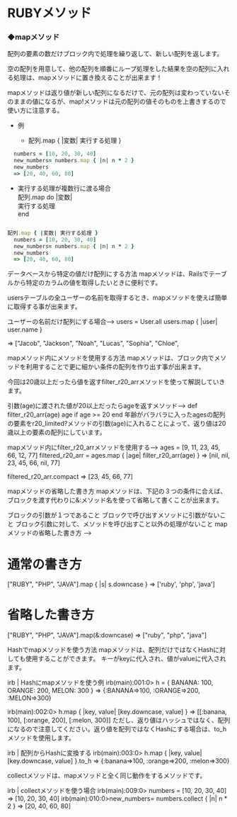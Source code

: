 # RUBYメソッド

### ◆mapメソッド  
 配列の要素の数だけブロック内で処理を繰り返して、新しい配列を返します。  

空の配列を用意して、他の配列を順番にループ処理をした結果を空の配列に入れる処理は、mapメソッドに置き換えることが出来ます！

mapメソッドは返り値が新しい配列になるだけで、元の配列は変わっていないそのままの値になるが、map!メソッドは元の配列の値そのものを上書きするので使い方に注意する。

  * 例 

    * 配列.map { |変数| 実行する処理 } 
  ```ruby
    numbers = [10, 20, 30, 40]
    new_numbers= numbers.map { |n| n * 2 }
    new_numbers 
    => [20, 40, 60, 80]

   ```


  * 実行する処理が複数行に渡る場合  
      配列.map do |変数|  
        実行する処理  
      end  

  ```ruby

  配列.map { |変数| 実行する処理 }
    numbers = [10, 20, 30, 40]
    new_numbers= numbers.map { |n| n * 2 }
    new_numbers 
    => [20, 40, 60, 80]

   ```


データベースから特定の値だけ配列にする方法
mapメソッドは、Railsでテーブルから特定のカラムの値を取得したいときに便利です。

usersテーブルの全ユーザーの名前を取得するとき、mapメソッドを使えば簡単に取得する事が出来ます。

ユーザーの名前だけ配列にする場合-->
users = User.all
users.map { |user| user.name }

=> ["Jacob", "Jackson", "Noah", "Lucas", "Sophia", "Chloe", 





mapメソッド内にメソッドを使用する方法
mapメソッドは、ブロック内でメソッドを利用することで更に細かい条件の配列を作り出す事が出来ます。

今回は20歳以上だったら値を返すfilter_r20_arrメソッドを使って解説していきます。

引数(age)に渡された値が20以上だったらageを返すメソッド-->
def filter_r20_arr(age)
  age if age  >= 20
end
年齢がバラバラに入ったagesの配列の要素をr20_limited?メソッドの引数(age)に入れることによって、返り値は20歳以上の要素の配列にしています。

mapメソッド内にfilter_r20_arrメソッドを使用する-->
ages = [9, 11, 23, 45, 66, 12, 77]
filtered_r20_arr =  ages.map { |age|  filter_r20_arr(age) }
=> [nil, nil, 23, 45, 66, nil, 77]

filtered_r20_arr.compact
=> [23, 45, 66, 77]











  mapメソッドの省略した書き方
mapメソッドは、下記の３つの条件に合えば、ブロックを渡す代わりに&:メソッド名を使って省略して書くことが出来ます。

ブロックの引数が１つであること
ブロックで呼び出すメソッドに引数がないこと
ブロック引数に対して、メソッドを呼び出すこと以外の処理がないこと
mapメソッドの省略した書き方 -->
# 通常の書き方
["RUBY", "PHP", "JAVA"].map { |s| s.downcase }
=> ['ruby', 'php', 'java']

# 省略した書き方
["RUBY", "PHP", "JAVA"].map(&:downcase)
=> ["ruby", "php", "java"]


Hashでmapメソッドを使う方法
mapメソッドは、配列だけではなくHashに対しても使用することができます。
キーがkeyに代入され、値がvalueに代入されます。

irb | Hashにmapメソッドを使う例
irb(main):001:0> h = { BANANA: 100, ORANGE: 200, MELON: 300 }
=> {:BANANA=>100, :ORANGE=>200, :MELON=>300}

irb(main):002:0> h.map { |key, value| [key.downcase, value] }
=> [[:banana, 100], [:orange, 200], [:melon, 300]]
ただし、返り値はハッシュではなく、配列になるので注意してください。返り値を配列ではなくHashにする場合は、to_hメソッドを使用します。

irb | 配列からHashに変換する
irb(main):003:0> h.map { |key, value| [key.downcase, value] }.to_h
=> {:banana=>100, :orange=>200, :melon=>300}





   collectメソッドは、mapメソッドと全く同じ動作をするメソッドです。

irb | collectメソッドを使う場合
irb(main):009:0> numbers = [10, 20, 30, 40]
=> [10, 20, 30, 40]
irb(main):010:0>new_numbers= numbers.collect { |n| n * 2 }
=> [20, 40, 60, 80]